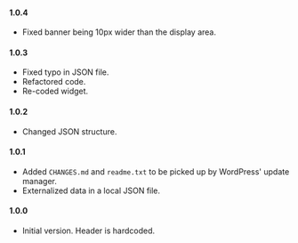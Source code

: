 #### 1.0.4
* Fixed banner being 10px wider than the display area.

#### 1.0.3
* Fixed typo in JSON file.
* Refactored code.
* Re-coded widget.

#### 1.0.2
* Changed JSON structure.

#### 1.0.1
* Added `CHANGES.md` and `readme.txt` to be picked up by WordPress' update manager.
* Externalized data in a local JSON file.

#### 1.0.0
* Initial version. Header is hardcoded.
